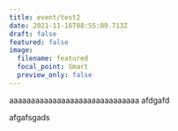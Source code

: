 ```yaml
---
title: event/test2
date: 2021-11-16T08:55:09.713Z
draft: false
featured: false
image:
  filename: featured
  focal_point: Smart
  preview_only: false
---
```

aaaaaaaaaaaaaaaaaaaaaaaaaaaaaa
afdgafd


afgafsgads


